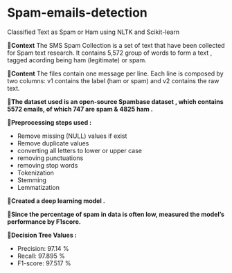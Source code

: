 # Spam-emails-detection

Classified Text as Spam or Ham using NLTK and Scikit-learn

**🔷Context**
The SMS Spam Collection is a set of text that have been collected for Spam text research. It contains 5,572 group of words to form a text , tagged acording being ham (legitimate) or spam.

**🔷Content**
The files contain one message per line. Each line is composed by two columns: v1 contains the label (ham or spam) and v2 contains the raw text.

**🔷The dataset used is an open-source Spambase dataset , which contains 5572 emails, of which 747 are spam & 4825 ham .**

**🔷Preprocessing steps used :**
   - Remove missing (NULL) values if exist 
   - Remove duplicate values
   - converting all letters to lower or upper case
   - removing punctuations
   - removing stop words
   - Tokenization
   - Stemming
   - Lemmatization

 **🔷Created a deep learning model .**

 **🔷Since the percentage of spam in data is often low, measured the model’s performance by F1score.**
 
 **🔷Decision Tree Values :**
   - Precision: 97.14 %
   - Recall: 97.895 %
   - F1-score: 97.517 %
